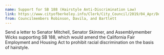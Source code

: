 ```yaml
---
name: Support for SB 188 (Hairstyle Anti-Discrimination Law) 
link: https://www.cityofberkeley.info/Clerk/City_Council/2019/04_Apr/Documents/2019-04-23_Item_26_Support_for_SB_188_Hairstyle.aspx
from: Councilmembers Robinson, Davila, and Bartlett 
---
```


Send a letter to Senator Mitchell, Senator Skinner, and Assemblymember Wicks supporting SB 188, which would amend the California Fair Employment and Housing Act to prohibit racial discrimination on the basis of hairstyle. 